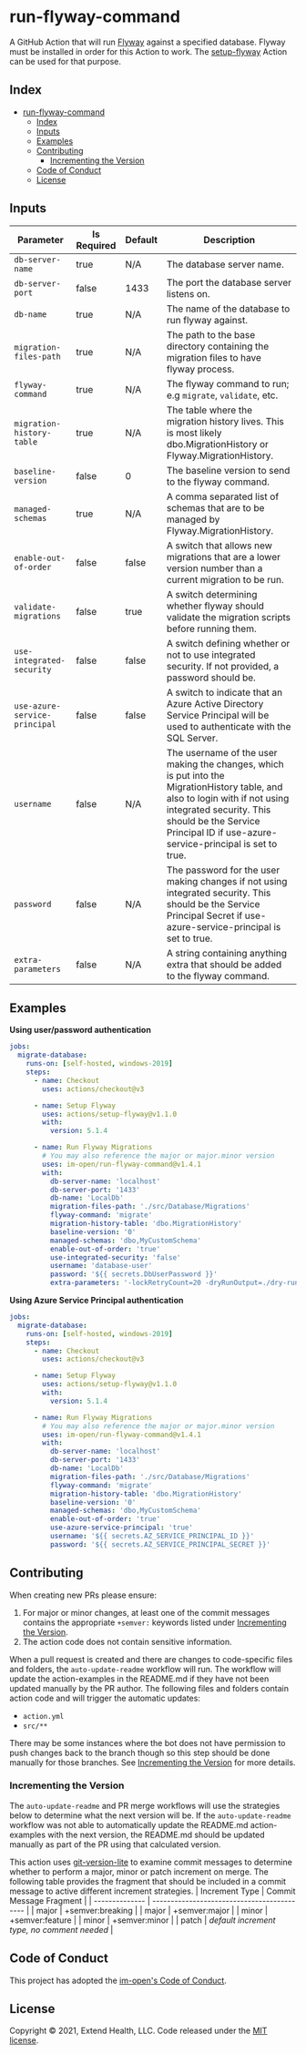 # run-flyway-command

A GitHub Action that will run [Flyway](https://flywaydb.org/) against a specified database. Flyway must be installed in order for this Action to work. The [setup-flyway](https://github.com/im-open/setup-flyway) Action can be used for that purpose.

## Index

- [run-flyway-command](#run-flyway-command)
  - [Index](#index)
  - [Inputs](#inputs)
  - [Examples](#examples)
  - [Contributing](#contributing)
    - [Incrementing the Version](#incrementing-the-version)
  - [Code of Conduct](#code-of-conduct)
  - [License](#license)

## Inputs

| Parameter                     | Is Required | Default | Description                                                                                                                                                                                                                                |
| ----------------------------- | ----------- | ------- | ------------------------------------------------------------------------------------------------------------------------------------------------------------------------------------------------------------------------------------------ |
| `db-server-name`              | true        | N/A     | The database server name.                                                                                                                                                                                                                  |
| `db-server-port`              | false       | 1433    | The port the database server listens on.                                                                                                                                                                                                   |
| `db-name`                     | true        | N/A     | The name of the database to run flyway against.                                                                                                                                                                                            |
| `migration-files-path`        | true        | N/A     | The path to the base directory containing the migration files to have flyway process.                                                                                                                                                      |
| `flyway-command`              | true        | N/A     | The flyway command to run; e.g `migrate`, `validate`, etc.                                                                                                                                                                                 |
| `migration-history-table`     | true        | N/A     | The table where the migration history lives. This is most likely dbo.MigrationHistory or Flyway.MigrationHistory.                                                                                                                          |
| `baseline-version`            | false       | 0       | The baseline version to send to the flyway command.                                                                                                                                                                                        |
| `managed-schemas`             | true        | N/A     | A comma separated list of schemas that are to be managed by Flyway.MigrationHistory.                                                                                                                                                       |
| `enable-out-of-order`         | false       | false   | A switch that allows new migrations that are a lower version number than a current migration to be run.                                                                                                                                    |
| `validate-migrations`         | false       | true    | A switch determining whether flyway should validate the migration scripts before running them.                                                                                                                                             |
| `use-integrated-security`     | false       | false   | A switch defining whether or not to use integrated security. If not provided, a password should be.                                                                                                                                        |
| `use-azure-service-principal` | false       | false   | A switch to indicate that an Azure Active Directory Service Principal will be used to authenticate with the SQL Server.                                                                                                                    |
| `username`                    | false       | N/A     | The username of the user making the changes, which is put into the MigrationHistory table, and also to login with if not using integrated security. This should be the Service Principal ID if use-azure-service-principal is set to true. |
| `password`                    | false       | N/A     | The password for the user making changes if not using integrated security. This should be the Service Principal Secret if use-azure-service-principal is set to true.                                                                      |
| `extra-parameters`            | false       | N/A     | A string containing anything extra that should be added to the flyway command.                                                                                                                                                             |

## Examples

**Using user/password authentication**

```yml
jobs:
  migrate-database:
    runs-on: [self-hosted, windows-2019]
    steps:
      - name: Checkout
        uses: actions/checkout@v3

      - name: Setup Flyway
        uses: actions/setup-flyway@v1.1.0
        with:
          version: 5.1.4

      - name: Run Flyway Migrations
        # You may also reference the major or major.minor version
        uses: im-open/run-flyway-command@v1.4.1
        with:
          db-server-name: 'localhost'
          db-server-port: '1433'
          db-name: 'LocalDb'
          migration-files-path: './src/Database/Migrations'
          flyway-command: 'migrate'
          migration-history-table: 'dbo.MigrationHistory'
          baseline-version: '0'
          managed-schemas: 'dbo,MyCustomSchema'
          enable-out-of-order: 'true'
          use-integrated-security: 'false'
          username: 'database-user'
          password: '${{ secrets.DbUserPassword }}'
          extra-parameters: '-lockRetryCount=20 -dryRunOutput=./dry-run-output'
```

**Using Azure Service Principal authentication**

```yml
jobs:
  migrate-database:
    runs-on: [self-hosted, windows-2019]
    steps:
      - name: Checkout
        uses: actions/checkout@v3

      - name: Setup Flyway
        uses: actions/setup-flyway@v1.1.0
        with:
          version: 5.1.4

      - name: Run Flyway Migrations
        # You may also reference the major or major.minor version
        uses: im-open/run-flyway-command@v1.4.1
        with:
          db-server-name: 'localhost'
          db-server-port: '1433'
          db-name: 'LocalDb'
          migration-files-path: './src/Database/Migrations'
          flyway-command: 'migrate'
          migration-history-table: 'dbo.MigrationHistory'
          baseline-version: '0'
          managed-schemas: 'dbo,MyCustomSchema'
          enable-out-of-order: 'true'
          use-azure-service-principal: 'true'
          username: '${{ secrets.AZ_SERVICE_PRINCIPAL_ID }}'
          password: '${{ secrets.AZ_SERVICE_PRINCIPAL_SECRET }}'
```

## Contributing

When creating new PRs please ensure:

1. For major or minor changes, at least one of the commit messages contains the appropriate `+semver:` keywords listed under [Incrementing the Version](#incrementing-the-version).
1. The action code does not contain sensitive information.

When a pull request is created and there are changes to code-specific files and folders, the `auto-update-readme` workflow will run.  The workflow will update the action-examples in the README.md if they have not been updated manually by the PR author. The following files and folders contain action code and will trigger the automatic updates:

- `action.yml`
- `src/**`

There may be some instances where the bot does not have permission to push changes back to the branch though so this step should be done manually for those branches. See [Incrementing the Version](#incrementing-the-version) for more details.

### Incrementing the Version

The `auto-update-readme` and PR merge workflows will use the strategies below to determine what the next version will be.  If the `auto-update-readme` workflow was not able to automatically update the README.md action-examples with the next version, the README.md should be updated manually as part of the PR using that calculated version.

This action uses [git-version-lite] to examine commit messages to determine whether to perform a major, minor or patch increment on merge. The following table provides the fragment that should be included in a commit message to active different increment strategies.
| Increment Type | Commit Message Fragment |
| -------------- | ------------------------------------------- |
| major | +semver:breaking |
| major | +semver:major |
| minor | +semver:feature |
| minor | +semver:minor |
| patch          | *default increment type, no comment needed* |

## Code of Conduct

This project has adopted the [im-open's Code of Conduct](https://github.com/im-open/.github/blob/master/CODE_OF_CONDUCT.md).

## License

Copyright &copy; 2021, Extend Health, LLC. Code released under the [MIT license](LICENSE).

[git-version-lite]: https://github.com/im-open/git-version-lite
